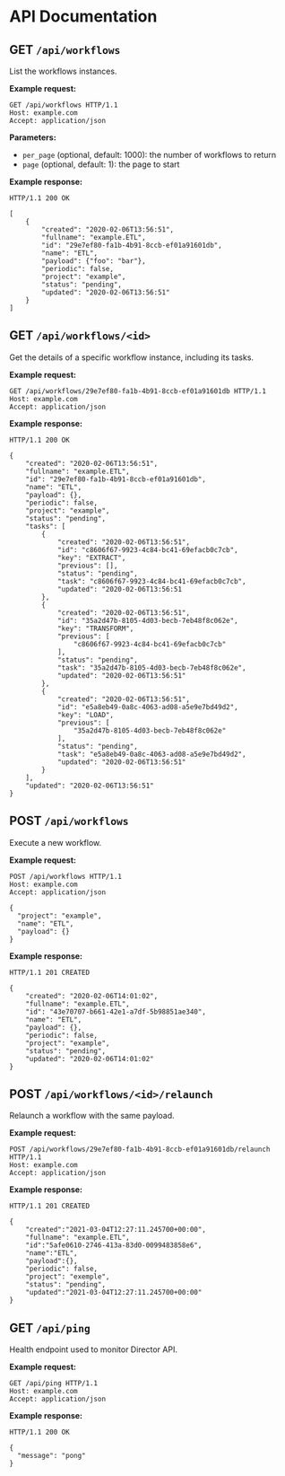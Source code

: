 # API Documentation

## **GET** `/api/workflows`

List the workflows instances.

**Example request:**

```
GET /api/workflows HTTP/1.1
Host: example.com
Accept: application/json
```

**Parameters:**

- `per_page` (optional, default: 1000): the number of workflows to return
- `page` (optional, default: 1): the page to start

**Example response:**

```
HTTP/1.1 200 OK

[
    {
        "created": "2020-02-06T13:56:51",
        "fullname": "example.ETL",
        "id": "29e7ef80-fa1b-4b91-8ccb-ef01a91601db",
        "name": "ETL",
        "payload": {"foo": "bar"},
        "periodic": false,
        "project": "example",
        "status": "pending",
        "updated": "2020-02-06T13:56:51"
    }
]
```

## **GET** `/api/workflows/<id>`

Get the details of a specific workflow instance, including its tasks.

**Example request:**

```
GET /api/workflows/29e7ef80-fa1b-4b91-8ccb-ef01a91601db HTTP/1.1
Host: example.com
Accept: application/json
```

**Example response:**

```
HTTP/1.1 200 OK

{
    "created": "2020-02-06T13:56:51",
    "fullname": "example.ETL",
    "id": "29e7ef80-fa1b-4b91-8ccb-ef01a91601db",
    "name": "ETL",
    "payload": {},
    "periodic": false,
    "project": "example",
    "status": "pending",
    "tasks": [
        {
            "created": "2020-02-06T13:56:51",
            "id": "c8606f67-9923-4c84-bc41-69efacb0c7cb",
            "key": "EXTRACT",
            "previous": [],
            "status": "pending",
            "task": "c8606f67-9923-4c84-bc41-69efacb0c7cb",
            "updated": "2020-02-06T13:56:51
        },
        {
            "created": "2020-02-06T13:56:51",
            "id": "35a2d47b-8105-4d03-becb-7eb48f8c062e",
            "key": "TRANSFORM",
            "previous": [
                "c8606f67-9923-4c84-bc41-69efacb0c7cb"
            ],
            "status": "pending",
            "task": "35a2d47b-8105-4d03-becb-7eb48f8c062e",
            "updated": "2020-02-06T13:56:51"
        },
        {
            "created": "2020-02-06T13:56:51",
            "id": "e5a8eb49-0a8c-4063-ad08-a5e9e7bd49d2",
            "key": "LOAD",
            "previous": [
                "35a2d47b-8105-4d03-becb-7eb48f8c062e"
            ],
            "status": "pending",
            "task": "e5a8eb49-0a8c-4063-ad08-a5e9e7bd49d2",
            "updated": "2020-02-06T13:56:51"
        }
    ],
    "updated": "2020-02-06T13:56:51"
}
```


## **POST** `/api/workflows`

Execute a new workflow.

**Example request:**

```
POST /api/workflows HTTP/1.1
Host: example.com
Accept: application/json

{
  "project": "example",
  "name": "ETL",
  "payload": {}
}
```

**Example response:**

```
HTTP/1.1 201 CREATED

{
    "created": "2020-02-06T14:01:02",
    "fullname": "example.ETL",
    "id": "43e70707-b661-42e1-a7df-5b98851ae340",
    "name": "ETL",
    "payload": {},
    "periodic": false,
    "project": "example",
    "status": "pending",
    "updated": "2020-02-06T14:01:02"
}
```


## **POST** `/api/workflows/<id>/relaunch`

Relaunch a workflow with the same payload.

**Example request:**

```
POST /api/workflows/29e7ef80-fa1b-4b91-8ccb-ef01a91601db/relaunch HTTP/1.1
Host: example.com
Accept: application/json
```

**Example response:**

```
HTTP/1.1 201 CREATED

{
    "created":"2021-03-04T12:27:11.245700+00:00",
    "fullname": "example.ETL",
    "id":"5afe0610-2746-413a-83d0-0099483858e6",
    "name":"ETL",
    "payload":{},
    "periodic": false,
    "project": "exemple",
    "status": "pending",
    "updated":"2021-03-04T12:27:11.245700+00:00"
}

```

## **GET** `/api/ping`

Health endpoint used to monitor Director API.

**Example request:**

```
GET /api/ping HTTP/1.1
Host: example.com
Accept: application/json
```

**Example response:**

```
HTTP/1.1 200 OK

{
  "message": "pong"
}
```
